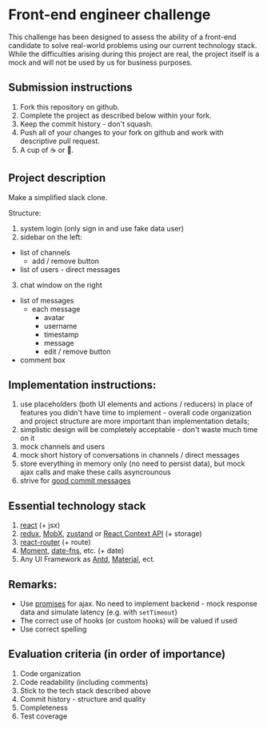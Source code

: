 Front-end engineer challenge
============================
This challenge has been designed to assess the ability of a front-end candidate to solve
real-world problems using our current technology stack. While the difficulties
arising during this project are real, the project itself is a mock and will not
be used by us for business purposes.

## Submission instructions
1. Fork this repository on github.
2. Complete the project as described below within your fork.
3. Keep the commit history - don't squash.
4. Push all of your changes to your fork on github and work with descriptive pull request.
5. A cup of ☕ or 🍵.

## Project description
Make a simplified slack clone.

Structure:
1. system login (only sign in and use fake data user)
2. sidebar on the left:
  + list of channels
    + add / remove button
  + list of users - direct messages
3. chat window on the right
  + list of messages
    + each message
      + avatar
      + username
      + timestamp
      + message
      + edit / remove button
  + comment box

## Implementation instructions:
1. use placeholders (both UI elements and actions / reducers) in place of features you didn't have time to implement - overall code organization and project structure are more important than implementation details;
2. simplistic design will be completely acceptable - don't waste much time on it
3. mock channels and users
4. mock short history of conversations in channels / direct messages
5. store everything in memory only (no need to persist data), but mock ajax calls and make these calls asyncrounous
6. strive for [good commit messages](https://github.com/erlang/otp/wiki/writing-good-commit-messages)

## Essential technology stack
1. [react](https://facebook.github.io/react) (+ jsx)
2. [redux](http://redux.js.org), [MobX](https://mobx.js.org), [zustand](https://github.com/pmndrs/zustand) or [React Context API](https://es.reactjs.org/docs/context.html) (+ storage)
3. [react-router](https://github.com/reactjs/react-router) (+ route)
4. [Moment](https://momentjs.com/docs/), [date-fns](https://date-fns.org/), etc. (+ date)
5. Any UI Framework as [Antd](https://ant.design/docs/react/introduce), [Material](https://mui.com/material-ui/getting-started/installation/), ect.

## Remarks:
+ Use [promises](https://developer.mozilla.org/en-US/docs/Web/JavaScript/Reference/Global_Objects/Promise) for ajax. No need to implement backend - mock response data and simulate latency (e.g. with `setTimeout`)
+ The correct use of hooks (or custom hooks) will be valued if used
+ Use correct spelling

## Evaluation criteria (in order of importance)
1. Code organization
2. Code readability (including comments)
3. Stick to the tech stack described above
4. Commit history - structure and quality
5. Completeness
6. Test coverage
